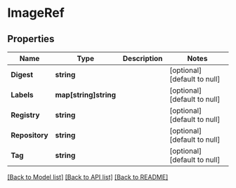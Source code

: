 # ImageRef

## Properties
Name | Type | Description | Notes
------------ | ------------- | ------------- | -------------
**Digest** | **string** |  | [optional] [default to null]
**Labels** | **map[string]string** |  | [optional] [default to null]
**Registry** | **string** |  | [optional] [default to null]
**Repository** | **string** |  | [optional] [default to null]
**Tag** | **string** |  | [optional] [default to null]

[[Back to Model list]](../README.md#documentation-for-models) [[Back to API list]](../README.md#documentation-for-api-endpoints) [[Back to README]](../README.md)

